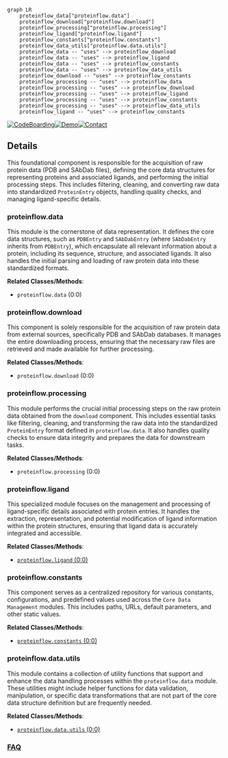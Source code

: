 ```mermaid
graph LR
    proteinflow_data["proteinflow.data"]
    proteinflow_download["proteinflow.download"]
    proteinflow_processing["proteinflow.processing"]
    proteinflow_ligand["proteinflow.ligand"]
    proteinflow_constants["proteinflow.constants"]
    proteinflow_data_utils["proteinflow.data.utils"]
    proteinflow_data -- "uses" --> proteinflow_download
    proteinflow_data -- "uses" --> proteinflow_ligand
    proteinflow_data -- "uses" --> proteinflow_constants
    proteinflow_data -- "uses" --> proteinflow_data_utils
    proteinflow_download -- "uses" --> proteinflow_constants
    proteinflow_processing -- "uses" --> proteinflow_data
    proteinflow_processing -- "uses" --> proteinflow_download
    proteinflow_processing -- "uses" --> proteinflow_ligand
    proteinflow_processing -- "uses" --> proteinflow_constants
    proteinflow_processing -- "uses" --> proteinflow_data_utils
    proteinflow_ligand -- "uses" --> proteinflow_constants
```

[![CodeBoarding](https://img.shields.io/badge/Generated%20by-CodeBoarding-9cf?style=flat-square)](https://github.com/CodeBoarding/GeneratedOnBoardings)[![Demo](https://img.shields.io/badge/Try%20our-Demo-blue?style=flat-square)](https://www.codeboarding.org/demo)[![Contact](https://img.shields.io/badge/Contact%20us%20-%20contact@codeboarding.org-lightgrey?style=flat-square)](mailto:contact@codeboarding.org)

## Details

This foundational component is responsible for the acquisition of raw protein data (PDB and SAbDab files), defining the core data structures for representing proteins and associated ligands, and performing the initial processing steps. This includes filtering, cleaning, and converting raw data into standardized `ProteinEntry` objects, handling quality checks, and managing ligand-specific details.

### proteinflow.data
This module is the cornerstone of data representation. It defines the core data structures, such as `PDBEntry` and `SAbDabEntry` (where `SAbDabEntry` inherits from `PDBEntry`), which encapsulate all relevant information about a protein, including its sequence, structure, and associated ligands. It also handles the initial parsing and loading of raw protein data into these standardized formats.


**Related Classes/Methods**:

- `proteinflow.data` (0:0)


### proteinflow.download
This component is solely responsible for the acquisition of raw protein data from external sources, specifically PDB and SAbDab databases. It manages the entire downloading process, ensuring that the necessary raw files are retrieved and made available for further processing.


**Related Classes/Methods**:

- `proteinflow.download` (0:0)


### proteinflow.processing
This module performs the crucial initial processing steps on the raw protein data obtained from the `download` component. This includes essential tasks like filtering, cleaning, and transforming the raw data into the standardized `ProteinEntry` format defined in `proteinflow.data`. It also handles quality checks to ensure data integrity and prepares the data for downstream tasks.


**Related Classes/Methods**:

- `proteinflow.processing` (0:0)


### proteinflow.ligand
This specialized module focuses on the management and processing of ligand-specific details associated with protein entries. It handles the extraction, representation, and potential modification of ligand information within the protein structures, ensuring that ligand data is accurately integrated and accessible.


**Related Classes/Methods**:

- <a href="https://github.com/adaptyvbio/ProteinFlow/proteinflow/ligand.py#L0-L0" target="_blank" rel="noopener noreferrer">`proteinflow.ligand` (0:0)</a>


### proteinflow.constants
This component serves as a centralized repository for various constants, configurations, and predefined values used across the `Core Data Management` modules. This includes paths, URLs, default parameters, and other static values.


**Related Classes/Methods**:

- <a href="https://github.com/adaptyvbio/ProteinFlow/proteinflow/constants.py#L0-L0" target="_blank" rel="noopener noreferrer">`proteinflow.constants` (0:0)</a>


### proteinflow.data.utils
This module contains a collection of utility functions that support and enhance the data handling processes within the `proteinflow.data` module. These utilities might include helper functions for data validation, manipulation, or specific data transformations that are not part of the core data structure definition but are frequently needed.


**Related Classes/Methods**:

- <a href="https://github.com/adaptyvbio/ProteinFlow/proteinflow/data/utils.py#L0-L0" target="_blank" rel="noopener noreferrer">`proteinflow.data.utils` (0:0)</a>




### [FAQ](https://github.com/CodeBoarding/GeneratedOnBoardings/tree/main?tab=readme-ov-file#faq)